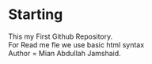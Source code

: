# Starting
This my First Github Repository.
<br>
For Read me fle we use basic html syntax
<br>
Author = Mian Abdullah Jamshaid.
